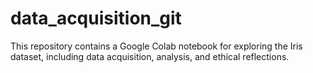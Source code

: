 # data_acquisition_git
This repository contains a Google Colab notebook for exploring the Iris dataset, including data acquisition, analysis, and ethical reflections.
